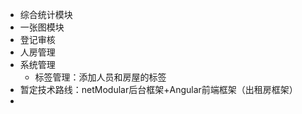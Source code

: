 - 综合统计模块
- 一张图模块
- 登记审核
- 人房管理
- 系统管理
	- 标签管理：添加人员和房屋的标签
- 暂定技术路线：netModular后台框架+Angular前端框架（出租房框架）
-